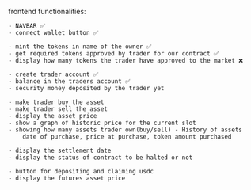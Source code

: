 frontend functionalities: 

    - NAVBAR ✅
    - connect wallet button ✅

    - mint the tokens in name of the owner ✅
    - get required tokens approved by trader for our contract ✅
    - display how many tokens the trader have approved to the market ❌

    - create trader account ✅
    - balance in the traders account ✅
    - security money deposited by the trader yet 

    - make trader buy the asset 
    - make trader sell the asset 
    - display the asset price
    - show a graph of historic price for the current slot
    - showing how many assets trader own(buy/sell) - History of assets
        date of purchase, price at purchase, token amount purchased
    
    - display the settlement date 
    - display the status of contract to be halted or not 

    - button for depositing and claiming usdc
    - display the futures asset price

